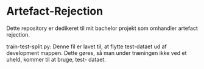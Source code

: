 # Artefact-Rejection
Dette repository er dedikeret til mit bachelor projekt som omhandler artefact rejection.




train-test-split.py:
Denne fil er lavet til, at flytte test-dataet ud af development mappen. Dette
gøres, så man under træningen ikke ved et uheld, kommer til at bruge, test-
dataet.
